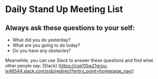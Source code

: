 # Daily Stand Up Meeting List

## Always ask these questions to your self:

* What did you do yesterday?
* What are you going to do today?
* Do you have any obstacles?

Meanwhile, you can use Slack to answer these questions and find what other people say: [Slack] (https://cse110w21grou-lx46544.slack.com/ssb/redirect?entry_point=homepage_nav/)

